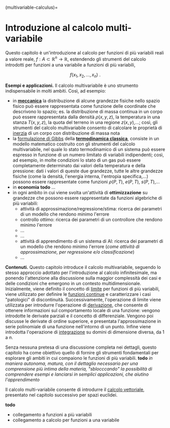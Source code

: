 (multivariable-calculus)=
# Introduzione al calcolo multi-variabile

Questo capitolo è un'introduzione al calcolo per funzioni di più variabili reali a valore reale, $f: A \subset \mathbb{R}^n \rightarrow \mathbb{R}$, estendendo gli strumenti del calcolo introdotti per funzioni a una variabile a funzioni di più variabili,

$$f(x_1, x_2, \dots, x_n) \ .$$

**Esempi e applicazioni.** Il calcolo multivariabile è uno strumento indispensabile in molti ambiti. Così, ad esempio:
- in [**meccanica**](https://basics2022.github.io/bbooks-physics-hs/ch/mechanics.html) la distribuzione di alcune grandezze fisiche nello spazio fisico può essere rappresentata come funzione delle coordinate che descrivono lo spazio; es. la distribuzione di massa continua in un corpo può essere rappresentata dalla densità $\rho(x,y,z)$, la temperatura in una stanza $T(x,y,z)$, la quota del terreno in una regione $z(x,y)$,...; così, gli strumenti del calcolo multivariabile consento di calcolare le proprietà di [inerzia](https://basics2022.github.io/bbooks-physics-hs/ch/mechanics.html/inertia.html) di un corpo con distribuzione di massa nota
- la [formulazione di Gibbs](https://basics2022.github.io/bbooks-physics-hs/ch/thermodynamics/principles-gibbs-phase-rule.html) della [**termodinamica classica**](https://basics2022.github.io/bbooks-physics-hs/ch/thermodynamics/foundation.html), consiste in un modello matematico costruito con gli strumenti del calcolo multivariabile, nel quale lo stato termodinamico di un sistema può essere espresso in funzione di un numero limitato di variabili indipendenti; così, ad esempio, in molte condizioni lo stato di un gas può essere completamente determinato dai valori della temperatura e della pressione: dati i valori di queste due grandezze, tutte le altre grandezze fisiche (come la densità, l'energia interna, l'entropia specifica,...) possono essere rappresentate come funzioni $\rho(P,T)$, $e(P,T)$, $s(P,T)$,...
- in **economia** **todo** ...
- in ogni ambito in cui viene svolta un'attività di **ottimizzazione** su grandezze che possono essere rappresentate da funzioni algebriche di più variabili:
  - attività di approssimazione/regressione/stima: ricerca dei parametri di un modello che rendono minimo l'errore
  - controllo ottimo: ricerca dei parametri di un controllore che rendono minimo l'errore
  - ...
  - ...
  - attività di apprendimento di un sistema di AI: ricerca dei parametri di un modello che rendono minimo l'errore (*come attività di approssimazione, per regressione e/o classificazione*)
  - ...

**Contenuti.** Questo capitolo introduce il calcolo multivariabile, seguendo lo stesso approccio adottato per l'introduzione al calcolo infinitesimale, ma ponendo l'attenzione alla discussione sulla maggior complessità dei casi e delle condizioni che emergono in un contesto multidimensionale.
Inizialmente, viene definito il concetto di [limite](multivariable-calculus:limit) per funzioni di più variabili, viene utilizzato per definire le [funzioni continue](multivariable-calculus:continuity) e caratterizzare i casi "patologici" di discontinuità.
Successivamente, l'operazione di limite viene utilizzata per introdurre l'operazione di [derivazione](multivariable-calculus:derivatives), che consente di ottenere informazioni sul comportamento locale di una funzione: vengono introdotte le derivate parziali e il concetto di differenziale. Vengono poi discusse le derivate di ordine superiore, e presentata l'approssimazione in serie polinomiale di una funzione nell'intorno di un punto.
Infine viene introdotta l'operazione di [integrazione](multivariable-calculus:integrals) su domini di dimensione diversa, da $1$ a $n$.

Senza nessuna pretesa di una discussione completa nei dettagli, questo capitolo ha come obiettivo quello di fornire gli strumenti fondamentali per esplorare gli ambiti in cui compaiono le funzioni di più variabili. **todo** *in maniera autonoma, matura, con il dettaglio necessario per una comprensione più intima della materia, "sblocccando" la possibilità di comprendere esempi e lanciarsi in semplici applicazioni, che aiutino l'apprendimento*

Il calcolo multi-variabile consente di introdurre il [calcolo vettoriale](vector-calculus), presentato nel capitolo successivo per spazi euclidei.

**todo**
- collegamento a funzioni a più variabili
- collegamento a calcolo per funzioni a una variabile


<!--
I concetti di limite, derivata e integrale introdotti per le funzioni reali di variabile reale, $f: D \subset \mathbb{R} \rightarrow \mathbb{R}$ nella sezione del calcolo infinitesimale, vengono qui estesi alle funzoni a valore reale di più variabili, $f: D \subset \mathbb{R}^n \rightarrow \mathbb{R}$.

Gli strumenti del calcolo multi-variabile vengono successivamente utilizzati per il calcolo vettoriale.

Le funzioni e il calcolo multi-variabile trovano la loro applicazione in molti ambiti, tra i quali:
- la **formulazione di Gibbs della termodinamica classica** **todo** *link*
- l'**ottimizzazione** **todo** *link* e le molte applicazioni che coinvolgono un'ottimizzazione di funzioni continue e differenziabili come:
  - l'approssimazione con metodi di massima somiglianza, MLE, che prevedono la minimizzazione di una funzione di errore
  - la programmazione ottima
  - il controllo ottimo
  - ...
-->

